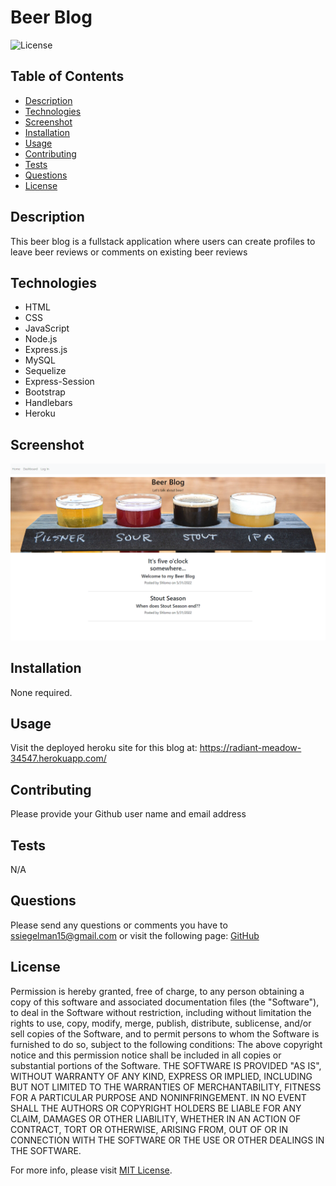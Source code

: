 # Beer Blog

![License](https://img.shields.io/badge/License-MIT-yellow.svg)

## Table of Contents

- [Description](#description)
- [Technologies](#technologies)
- [Screenshot](#screenshot)
- [Installation](#installation)
- [Usage](#usage)
- [Contributing](#contributing)
- [Tests](#tests)
- [Questions](#questions)
- [License](#license)

## Description

This beer blog is a fullstack application where users can create profiles to leave beer reviews or comments on existing beer reviews

## Technologies

- HTML
- CSS
- JavaScript
- Node.js
- Express.js
- MySQL
- Sequelize
- Express-Session
- Bootstrap
- Handlebars
- Heroku

## Screenshot

![Screenshot of Blog](./public/images/screenshot.png)

## Installation

None required.

## Usage

Visit the deployed heroku site for this blog at: https://radiant-meadow-34547.herokuapp.com/

## Contributing

Please provide your Github user name and email address

## Tests

N/A

## Questions

Please send any questions or comments you have to ssiegelman15@gmail.com or visit the following page: [GitHub](https://github.com/ssiegelman15)

## License

Permission is hereby granted, free of charge, to any person obtaining a copy of this software and associated documentation files (the "Software"), to deal in the Software without restriction, including without limitation the rights to use, copy, modify, merge, publish, distribute, sublicense, and/or sell copies of the Software, and to permit persons to whom the Software is furnished to do so, subject to the following conditions:
The above copyright notice and this permission notice shall be included in all copies or substantial portions of the Software.
THE SOFTWARE IS PROVIDED "AS IS", WITHOUT WARRANTY OF ANY KIND, EXPRESS OR IMPLIED, INCLUDING BUT NOT LIMITED TO THE WARRANTIES OF MERCHANTABILITY, FITNESS FOR A PARTICULAR PURPOSE AND NONINFRINGEMENT.
IN NO EVENT SHALL THE AUTHORS OR COPYRIGHT HOLDERS BE LIABLE FOR ANY CLAIM, DAMAGES OR OTHER LIABILITY, WHETHER IN AN ACTION OF CONTRACT, TORT OR OTHERWISE, ARISING FROM, OUT OF OR IN CONNECTION WITH THE SOFTWARE OR THE USE OR OTHER DEALINGS IN THE SOFTWARE.

For more info, please visit [MIT License](https://choosealicense.com/licenses/mit/).
